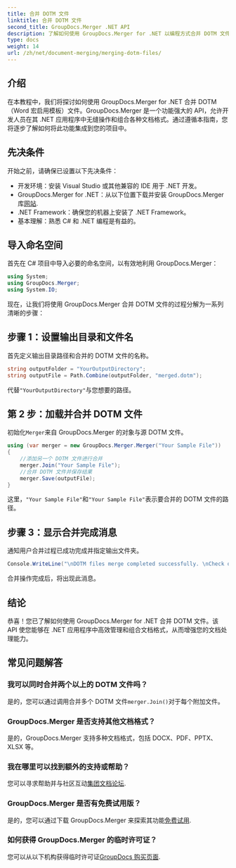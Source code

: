 ```yaml
---
title: 合并 DOTM 文件
linktitle: 合并 DOTM 文件
second_title: GroupDocs.Merger .NET API
description: 了解如何使用 GroupDocs.Merger for .NET 以编程方式合并 DOTM 文件。本综合指南为开发人员提供了分步说明。
type: docs
weight: 14
url: /zh/net/document-merging/merging-dotm-files/
---
```

## 介绍
在本教程中，我们将探讨如何使用 GroupDocs.Merger for .NET 合并 DOTM（Word 宏启用模板）文件。GroupDocs.Merger 是一个功能强大的 API，允许开发人员在其 .NET 应用程序中无缝操作和组合各种文档格式。通过遵循本指南，您将逐步了解如何将此功能集成到您的项目中。
## 先决条件
开始之前，请确保已设置以下先决条件：
- 开发环境：安装 Visual Studio 或其他兼容的 IDE 用于 .NET 开发。
-  GroupDocs.Merger for .NET：从以下位置下载并安装 GroupDocs.Merger 库[网站](https://releases.groupdocs.com/merger/net/).
- .NET Framework：确保您的机器上安装了 .NET Framework。
- 基本理解：熟悉 C# 和 .NET 编程是有益的。

## 导入命名空间
首先在 C# 项目中导入必要的命名空间，以有效地利用 GroupDocs.Merger：
```csharp
using System; 
using GroupDocs.Merger;
using System.IO;
```

现在，让我们将使用 GroupDocs.Merger 合并 DOTM 文件的过程分解为一系列清晰的步骤：
## 步骤 1：设置输出目录和文件名
首先定义输出目录路径和合并的 DOTM 文件的名称。
```csharp
string outputFolder = "YourOutputDirectory";
string outputFile = Path.Combine(outputFolder, "merged.dotm");
```
代替`"YourOutputDirectory"`与您想要的路径。
## 第 2 步：加载并合并 DOTM 文件
初始化`Merger`来自 GroupDocs.Merger 的对象与源 DOTM 文件。
```csharp
using (var merger = new GroupDocs.Merger.Merger("Your Sample File"))
{
    //添加另一个 DOTM 文件进行合并
    merger.Join("Your Sample File");
    //合并 DOTM 文件并保存结果
    merger.Save(outputFile);
}
```
这里，`"Your Sample File"`和`"Your Sample File"`表示要合并的 DOTM 文件的路径。
## 步骤 3：显示合并完成消息
通知用户合并过程已成功完成并指定输出文件夹。
```csharp
Console.WriteLine("\nDOTM files merge completed successfully. \nCheck output in {0}", outputFolder);
```
合并操作完成后，将出现此消息。

## 结论
恭喜！您已了解如何使用 GroupDocs.Merger for .NET 合并 DOTM 文件。该 API 使您能够在 .NET 应用程序中高效管理和组合文档格式，从而增强您的文档处理能力。

## 常见问题解答
### 我可以同时合并两个以上的 DOTM 文件吗？
是的，您可以通过调用合并多个 DOTM 文件`merger.Join()`对于每个附加文件。
### GroupDocs.Merger 是否支持其他文档格式？
是的，GroupDocs.Merger 支持多种文档格式，包括 DOCX、PDF、PPTX、XLSX 等。
### 我在哪里可以找到额外的支持或帮助？
您可以寻求帮助并与社区互动[集团文档论坛](https://forum.groupdocs.com/c/merger/32).
### GroupDocs.Merger 是否有免费试用版？
是的，您可以通过下载 GroupDocs.Merger 来探索其功能[免费试用](https://releases.groupdocs.com/).
### 如何获得 GroupDocs.Merger 的临时许可证？
您可以从以下机构获得临时许可证[GroupDocs 购买页面](https://purchase.groupdocs.com/temporary-license/).